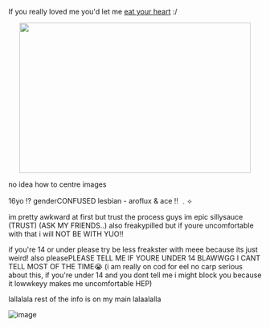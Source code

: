 

If you really loved me you'd let me [eat your heart](https://open.spotify.com/track/6KsW0vx2Unswhxg2ziIQAL?si=f6e6d70699784982) :/  


<p align="center">
  <img width="460" height="300" src="https://files.catbox.moe/kpe9wd.webp">
</p>

no idea how to centre images

16yo !? genderCONFUSED lesbian - aroflux & ace !! ﹒⟡

im pretty awkward at first but trust the process guys im epic sillysauce (TRUST) (ASK MY FRIENDS..) also freakypilled but if youre uncomfortable with that i will NOT BE WITH YUO!!

if you're 14 or under please try be less freakster with meee because its just weird! also pleasePLEASE TELL ME IF YOURE UNDER 14 BLAWWGG I CANT TELL MOST OF THE TIME😭 (i am really on cod for eel no carp serious about this, if you're under 14 and you dont tell me i might block you because it lowwkeyy makes me uncomfortable HEP)

lallalala rest of the info is on my main lalaalalla

![image](https://github.com/user-attachments/assets/7ffeaf83-88ce-4e5c-b7f7-9431083ebaf4)

